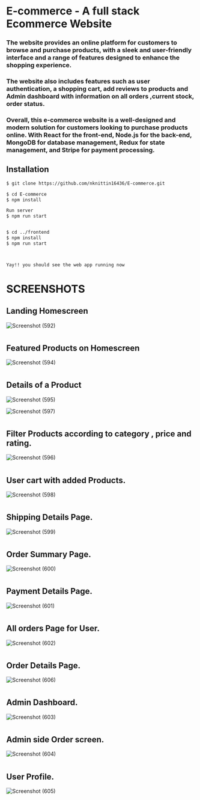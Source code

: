 
# E-commerce - A full stack Ecommerce Website
###  The website provides an online platform for customers to browse and purchase products, with a sleek and user-friendly interface and a range of features designed to enhance the shopping experience.

### The website also includes features such as user authentication, a shopping cart, add reviews to products and Admin dashboard with information on all orders ,current stock, order status.

### Overall, this e-commerce website is a well-designed and modern solution for customers looking to purchase products online. With React for the front-end, Node.js for the back-end, MongoDB for database management, Redux for state management, and Stripe for payment processing.

## Installation

```bash
$ git clone https://github.com/nknittin16436/E-commerce.git

$ cd E-commerce 
$ npm install

Run server 
$ npm run start


$ cd ../frontend
$ npm install
$ npm run start



Yay!! you should see the web app running now
```

# SCREENSHOTS


## Landing Homescreen

![Screenshot (592)](https://user-images.githubusercontent.com/84726597/216819142-2eebce5f-b293-45bf-bbd9-110eb609e818.png)
# 
## Featured Products on Homescreen
![Screenshot (594)](https://user-images.githubusercontent.com/84726597/216819145-5496d31d-5891-4b92-bc7c-dff6a701e769.png)

# 
## Details of a Product 
![Screenshot (595)](https://user-images.githubusercontent.com/84726597/216819148-f8e3ab92-d43a-46df-b048-4bd2105e69a6.png)

![Screenshot (597)](https://user-images.githubusercontent.com/84726597/216819153-16910084-3ba2-47c4-b9a3-f9b6435600bd.png)

# 
## Filter Products according to category , price and rating. 
![Screenshot (596)](https://user-images.githubusercontent.com/84726597/216819149-ad10473f-4ccf-42ce-87fe-cb7991fc7fc2.png)

# 
## User cart with added Products. 
![Screenshot (598)](https://user-images.githubusercontent.com/84726597/216819154-b53ce4b6-12c8-47a2-8fee-843e86ac4265.png)

# 
## Shipping Details Page. 
![Screenshot (599)](https://user-images.githubusercontent.com/84726597/216819155-a197f2e9-9375-433d-9200-00c3ad7e5230.png)

# 
## Order Summary Page. 
![Screenshot (600)](https://user-images.githubusercontent.com/84726597/216819158-e31ba596-e215-4748-8260-c92a38a0f229.png)

# 
## Payment Details Page. 
![Screenshot (601)](https://user-images.githubusercontent.com/84726597/216819159-8e914c33-8be1-4952-b02f-3a335f07e001.png)


# 
## All orders Page for User. 

![Screenshot (602)](https://user-images.githubusercontent.com/84726597/216819161-db796916-a0bb-4fe6-8764-a5be93fea8b8.png)


# 
## Order Details Page. 
![Screenshot (606)](https://user-images.githubusercontent.com/84726597/216819167-f5e01175-efc3-4420-9675-e4930781fb09.png)


# 
## Admin Dashboard. 
![Screenshot (603)](https://user-images.githubusercontent.com/84726597/216819162-8df0e850-d808-4f1c-99a8-d6e1391772e8.png)

# 
## Admin side Order screen. 
![Screenshot (604)](https://user-images.githubusercontent.com/84726597/216819164-73841401-6231-44c6-b26a-392a3605cc11.png)

# 
## User Profile. 
![Screenshot (605)](https://user-images.githubusercontent.com/84726597/216819165-fe9f57be-3d1a-43ef-97d3-4821d1082305.png)

 








